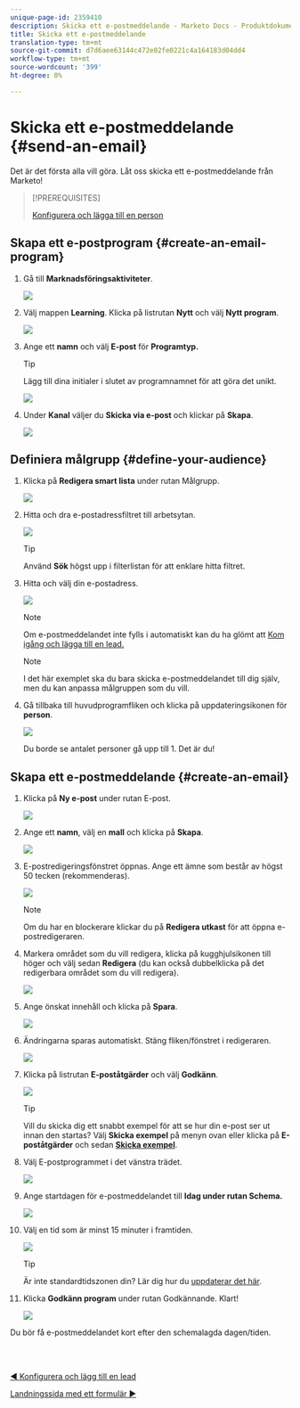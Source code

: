```yaml
---
unique-page-id: 2359410
description: Skicka ett e-postmeddelande - Marketo Docs - Produktdokumentation
title: Skicka ett e-postmeddelande
translation-type: tm+mt
source-git-commit: d7d6aee63144c472e02fe0221c4a164183d04dd4
workflow-type: tm+mt
source-wordcount: '399'
ht-degree: 0%

---
```



# Skicka ett e-postmeddelande {#send-an-email}

Det är det första alla vill göra. Låt oss skicka ett e-postmeddelande från Marketo!

>[!PREREQUISITES]
>
>[Konfigurera och lägga till en person](/help/marketo/getting-started/quick-wins/get-set-up-and-add-a-person.md)

## Skapa ett e-postprogram {#create-an-email-program}

1. Gå till **Marknadsföringsaktiviteter**.

   ![](assets/one-1.png)

1. Välj mappen **Learning**. Klicka på listrutan **Nytt** och välj **Nytt program**.

   ![](assets/two-1.png)

1. Ange ett **namn** och välj **E-post** för **Programtyp.**

   >[!TIP]
   >
   >Lägg till dina initialer i slutet av programnamnet för att göra det unikt.

   ![](assets/three.png)

1. Under **Kanal** väljer du **Skicka via e-post** och klickar på **Skapa**.

   ![](assets/image2015-3-2-16-3a25-3a18.png)

## Definiera målgrupp {#define-your-audience}

1. Klicka på **Redigera smart lista** under rutan Målgrupp.

   ![](assets/five.png)

1. Hitta och dra e-postadressfiltret till arbetsytan.

   ![](assets/six.png)

   >[!TIP]
   >
   >Använd **Sök** högst upp i filterlistan för att enklare hitta filtret.

1. Hitta och välj din e-postadress.

   ![](assets/seven-1.png)

   >[!NOTE]
   >
   >Om e-postmeddelandet inte fylls i automatiskt kan du ha glömt att [Kom igång och lägga till en lead.](/help/marketo/getting-started/quick-wins/get-set-up-and-add-a-person.md)

   >[!NOTE]
   >
   >I det här exemplet ska du bara skicka e-postmeddelandet till dig själv, men du kan anpassa målgruppen som du vill.

1. Gå tillbaka till huvudprogramfliken och klicka på uppdateringsikonen för **person**.

   ![](assets/refresh-icon.png)

   Du borde se antalet personer gå upp till 1. Det är du!

## Skapa ett e-postmeddelande {#create-an-email}

1. Klicka på **Ny e-post** under rutan E-post.

   ![](assets/image2014-9-8-15-3a10-3a47.png)

1. Ange ett **namn**, välj en **mall** och klicka på **Skapa**.

   ![](assets/ten-1.png)

1. E-postredigeringsfönstret öppnas. Ange ett ämne som består av högst 50 tecken (rekommenderas).

   ![](assets/eleven.png)

   >[!NOTE]
   >
   >Om du har en blockerare klickar du på **Redigera utkast** för att öppna e-postredigeraren.

1. Markera området som du vill redigera, klicka på kugghjulsikonen till höger och välj sedan **Redigera** (du kan också dubbelklicka på det redigerbara området som du vill redigera).

   ![](assets/twelve.png)

1. Ange önskat innehåll och klicka på **Spara**.

   ![](assets/thirteen.png)

1. Ändringarna sparas automatiskt. Stäng fliken/fönstret i redigeraren.

   ![](assets/fourteen.png)

1. Klicka på listrutan **E-poståtgärder** och välj **Godkänn**.

   ![](assets/fifteen.png)

   >[!TIP]
   >
   >Vill du skicka dig ett snabbt exempel för att se hur din e-post ser ut innan den startas? Välj **Skicka exempel** på menyn ovan eller klicka på **E-poståtgärder** och sedan [**Skicka exempel**](/help/marketo/product-docs/email-marketing/general/creating-an-email/send-a-sample-email.md).

1. Välj E-postprogrammet i det vänstra trädet.

   ![](assets/sixteen.png)

1. Ange startdagen för e-postmeddelandet till **Idag under rutan Schema.**

   ![](assets/image2014-9-8-15-3a13-3a11.png)

1. Välj en tid som är minst 15 minuter i framtiden.

   ![](assets/image2014-9-8-15-3a13-3a25.png)

   >[!TIP]
   >
   >Är inte standardtidszonen din? Lär dig hur du [uppdaterar det här](/help/marketo/product-docs/administration/settings/select-your-language-locale-and-time-zone.md).

1. Klicka **Godkänn program** under rutan Godkännande. Klart!

   ![](assets/image2014-9-8-15-3a13-3a34.png)

Du bör få e-postmeddelandet kort efter den schemalagda dagen/tiden.

<br> 

[◄ Konfigurera och lägg till en lead](/help/marketo/getting-started/quick-wins/get-set-up-and-add-a-person.md)

[Landningssida med ett formulär ►](/help/marketo/getting-started/quick-wins/landing-page-with-a-form.md)
